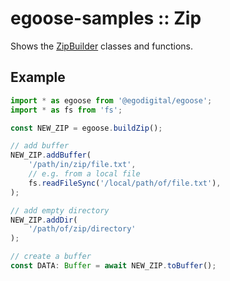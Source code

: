 # egoose-samples :: Zip

Shows the [ZipBuilder](https://egodigital.github.io/egoose/modules/_zip_builder_.html) classes and functions.

## Example

```typescript
import * as egoose from '@egodigital/egoose';
import * as fs from 'fs';

const NEW_ZIP = egoose.buildZip();

// add buffer
NEW_ZIP.addBuffer(
    '/path/in/zip/file.txt',
    // e.g. from a local file
    fs.readFileSync('/local/path/of/file.txt'),
);

// add empty directory
NEW_ZIP.addDir(
    '/path/of/zip/directory'
);

// create a buffer
const DATA: Buffer = await NEW_ZIP.toBuffer();
```
